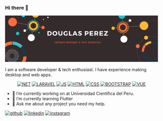 ### Hi there 👋

![Profile Banner](https://raw.githubusercontent.com/Doug9507/Doug9507/master/Profile-Banner.png)

I am a software developer & tech enthusiast. I have experience making desktop and web apps.

<p align="center">
<a href="https://img.shields.io/badge/Backend-.NET-blue"><img src="https://img.shields.io/badge/Backend-.NET-blue" alt="NET"></a>
<a href="https://img.shields.io/badge/Backend-Laravel-red"><img src="https://img.shields.io/badge/Backend-Laravel-red" alt="LARAVEL"></a>
<a href="https://img.shields.io/badge/Frontend-JS-yellow"><img src="https://img.shields.io/badge/Frontend-JS-yellow" alt="JS"></a>
<a href="https://img.shields.io/badge/Frontend-HTML-orange"><img src="https://img.shields.io/badge/Frontend-HTML-orange" alt="HTML"></a>
<a href="https://img.shields.io/badge/Frontend-CSS-green"><img src="https://img.shields.io/badge/Frontend-CSS-green" alt="CSS"></a>
<a href="https://img.shields.io/badge/Frontend-BOOTSTRAP-blueviolet"><img src="https://img.shields.io/badge/Frontend-BOOTSTRAP-blueviolet" alt="BOOTSTRAP"></a>
<a href="https://img.shields.io/badge/Frontend-VUE-brightgreen"><img src="https://img.shields.io/badge/Frontend-VUE-brightgreen" alt="VUE"></a>
</p>

- 🔭 I’m currently working on at Universidad Cientifica del Peru. 
- 🌱 I’m currently learning Flutter 
- 💬 Ask me about any project you need my help. 


[<img src='https://cdn.jsdelivr.net/npm/simple-icons@3.0.1/icons/github.svg' alt='github' height='40'>](https://github.com/Doug9507)  [<img src='https://cdn.jsdelivr.net/npm/simple-icons@3.0.1/icons/linkedin.svg' alt='linkedin' height='40'>](https://www.linkedin.com/in/jaime-douglas-pérez-barbarán-23aa29155//)  [<img src='https://cdn.jsdelivr.net/npm/simple-icons@3.0.1/icons/instagram.svg' alt='instagram' height='40'>](https://www.instagram.com/doug.perez/?hl=es-la/)  
<!--
**Doug9507/Doug9507** is a ✨ _special_ ✨ repository because its `README.md` (this file) appears on your GitHub profile.

Here are some ideas to get you started:

- 🔭 I’m currently working on ...
- 🌱 I’m currently learning ...
- 👯 I’m looking to collaborate on ...
- 🤔 I’m looking for help with ...
- 💬 Ask me about ...
- 📫 How to reach me: ...
- 😄 Pronouns: ...
- ⚡ Fun fact: ...
-->

